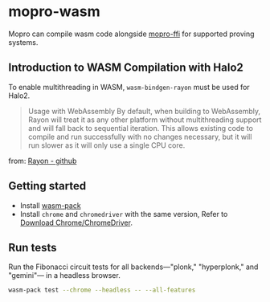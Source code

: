 # mopro-wasm

Mopro can compile wasm code alongside [mopro-ffi](../mopro-ffi/) for supported proving systems.

## Introduction to WASM Compilation with Halo2

To enable multithreading in WASM, `wasm-bindgen-rayon` must be used for Halo2.

> Usage with WebAssembly
By default, when building to WebAssembly, Rayon will treat it as any other platform without multithreading support and will fall back to sequential iteration. This allows existing code to compile and run successfully with no changes necessary, but it will run slower as it will only use a single CPU core.

from: [Rayon - github](https://github.com/rayon-rs/rayon#usage-with-webassembly)

## Getting started

- Install [wasm-pack](https://drager.github.io/wasm-pack/installer/)
- Install `chrome` and `chromedriver` with the same version, Refer to [Download Chrome/ChromeDriver](https://googlechromelabs.github.io/chrome-for-testing/).

## Run tests

Run the Fibonacci circuit tests for all backends—"plonk," "hyperplonk," and "gemini"— in a headless browser.

```bash
wasm-pack test --chrome --headless -- --all-features
```
